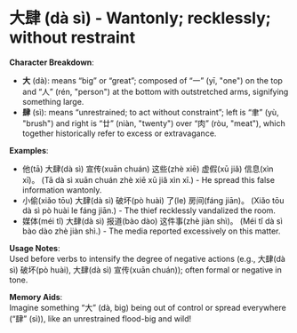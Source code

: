 # **大肆 (dà sì) - Wantonly; recklessly; without restraint**

**Character Breakdown**:  
- **大** (dà): means “big” or “great”; composed of “一” (yī, "one") on the top and “人” (rén, "person") at the bottom with outstretched arms, signifying something large.  
- **肆** (sì): means “unrestrained; to act without constraint”; left is “聿” (yù, "brush") and right is “廿” (niàn, "twenty") over “肉” (ròu, "meat"), which together historically refer to excess or extravagance.

**Examples**:  
- 他(tā) 大肆(dà sì) 宣传(xuān chuán) 这些(zhè xiē) 虚假(xū jiǎ) 信息(xìn xī)。 (Tā dà sì xuān chuán zhè xiē xū jiǎ xìn xī.) - He spread this false information wantonly.  
- 小偷(xiǎo tōu) 大肆(dà sì) 破坏(pò huài) 了(le) 房间(fáng jiān)。 (Xiǎo tōu dà sì pò huài le fáng jiān.) - The thief recklessly vandalized the room.  
- 媒体(méi tǐ) 大肆(dà sì) 报道(bào dào) 这件事(zhè jiàn shì)。 (Méi tǐ dà sì bào dào zhè jiàn shì.) - The media reported excessively on this matter.

**Usage Notes**:  
Used before verbs to intensify the degree of negative actions (e.g., 大肆(dà sì) 破坏(pò huài), 大肆(dà sì) 宣传(xuān chuán)); often formal or negative in tone.

**Memory Aids**:  
Imagine something “大” (dà, big) being out of control or spread everywhere (“肆” (sì)), like an unrestrained flood-big and wild!
